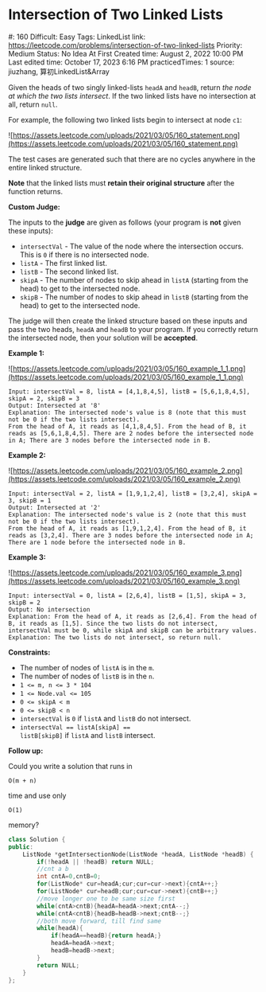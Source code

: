 # Intersection of Two Linked Lists

#: 160
Difficult: Easy
Tags: LinkedList
link: https://leetcode.com/problems/intersection-of-two-linked-lists
Priority: Medium
Status: No Idea At First
Created time: August 2, 2022 10:00 PM
Last edited time: October 17, 2023 6:16 PM
practicedTimes: 1
source: jiuzhang, 算初LinkedList&Array

Given the heads of two singly linked-lists `headA` and `headB`, return *the node at which the two lists intersect*. If the two linked lists have no intersection at all, return `null`.

For example, the following two linked lists begin to intersect at node `c1`:

![https://assets.leetcode.com/uploads/2021/03/05/160_statement.png](https://assets.leetcode.com/uploads/2021/03/05/160_statement.png)

The test cases are generated such that there are no cycles anywhere in the entire linked structure.

**Note** that the linked lists must **retain their original structure** after the function returns.

**Custom Judge:**

The inputs to the **judge** are given as follows (your program is **not** given these inputs):

- `intersectVal` - The value of the node where the intersection occurs. This is `0` if there is no intersected node.
- `listA` - The first linked list.
- `listB` - The second linked list.
- `skipA` - The number of nodes to skip ahead in `listA` (starting from the head) to get to the intersected node.
- `skipB` - The number of nodes to skip ahead in `listB` (starting from the head) to get to the intersected node.

The judge will then create the linked structure based on these inputs and pass the two heads, `headA` and `headB` to your program. If you correctly return the intersected node, then your solution will be **accepted**.

**Example 1:**

![https://assets.leetcode.com/uploads/2021/03/05/160_example_1_1.png](https://assets.leetcode.com/uploads/2021/03/05/160_example_1_1.png)

```
Input: intersectVal = 8, listA = [4,1,8,4,5], listB = [5,6,1,8,4,5], skipA = 2, skipB = 3
Output: Intersected at '8'
Explanation: The intersected node's value is 8 (note that this must not be 0 if the two lists intersect).
From the head of A, it reads as [4,1,8,4,5]. From the head of B, it reads as [5,6,1,8,4,5]. There are 2 nodes before the intersected node in A; There are 3 nodes before the intersected node in B.

```

**Example 2:**

![https://assets.leetcode.com/uploads/2021/03/05/160_example_2.png](https://assets.leetcode.com/uploads/2021/03/05/160_example_2.png)

```
Input: intersectVal = 2, listA = [1,9,1,2,4], listB = [3,2,4], skipA = 3, skipB = 1
Output: Intersected at '2'
Explanation: The intersected node's value is 2 (note that this must not be 0 if the two lists intersect).
From the head of A, it reads as [1,9,1,2,4]. From the head of B, it reads as [3,2,4]. There are 3 nodes before the intersected node in A; There are 1 node before the intersected node in B.

```

**Example 3:**

![https://assets.leetcode.com/uploads/2021/03/05/160_example_3.png](https://assets.leetcode.com/uploads/2021/03/05/160_example_3.png)

```
Input: intersectVal = 0, listA = [2,6,4], listB = [1,5], skipA = 3, skipB = 2
Output: No intersection
Explanation: From the head of A, it reads as [2,6,4]. From the head of B, it reads as [1,5]. Since the two lists do not intersect, intersectVal must be 0, while skipA and skipB can be arbitrary values.
Explanation: The two lists do not intersect, so return null.

```

**Constraints:**

- The number of nodes of `listA` is in the `m`.
- The number of nodes of `listB` is in the `n`.
- `1 <= m, n <= 3 * 104`
- `1 <= Node.val <= 105`
- `0 <= skipA < m`
- `0 <= skipB < n`
- `intersectVal` is `0` if `listA` and `listB` do not intersect.
- `intersectVal == listA[skipA] == listB[skipB]` if `listA` and `listB` intersect.

**Follow up:**

Could you write a solution that runs in

```
O(m + n)
```

time and use only

```
O(1)
```

memory?

```cpp
class Solution {
public:
    ListNode *getIntersectionNode(ListNode *headA, ListNode *headB) {
        if(!headA || !headB) return NULL;
        //cnt a b
        int cntA=0,cntB=0;
        for(ListNode* cur=headA;cur;cur=cur->next){cntA++;}
        for(ListNode* cur=headB;cur;cur=cur->next){cntB++;}
        //move longer one to be same size first
        while(cntA>cntB){headA=headA->next;cntA--;}
        while(cntA<cntB){headB=headB->next;cntB--;}
        //both move forward, till find same
        while(headA){
            if(headA==headB){return headA;}
            headA=headA->next;
            headB=headB->next;
        }
        return NULL;
    }
};
```